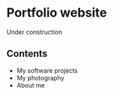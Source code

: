 # Portfolio website

Under construction

## Contents

- My software projects
- My photography
- About me
